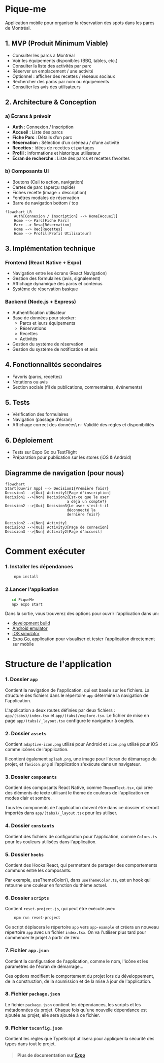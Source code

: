 # Pique-me

Application mobile pour organiser la réservation des spots dans les parcs de Montréal.

## 1. MVP (Produit Minimum Viable)

- Consulter les parcs à Montréal
- Voir les équipements disponibles (BBQ, tables, etc.)
- Consulter la liste des activités par parc
- Réserver un emplacement / une activité
- Optionnel : afficher des recettes / réseaux sociaux
- Rechercher des parcs par nom ou équipements
- Consulter les avis des utilisateurs

## 2. Architecture & Conception

### a) Écrans à prévoir

- **Auth** : Connexion / Inscription
- **Accueil** : Liste des parcs
- **Fiche Parc** : Détails d’un parc
- **Réservation** : Sélection d’un créneau / d’une activité
- **Recettes** : Idées de recettes et partages
- **Profil** : Informations et historique utilisateur
- **Écran de recherche** : Liste des parcs et recettes favorites

### b) Composants UI

- Boutons (Call to action, navigation)
- Cartes de parc (aperçu rapide)
- Fiches recette (image + description)
- Fenêtres modales de réservation
- Barre de navigation bottom / top

```mermaid
flowchart LR
    Auth[Connexion / Inscription] --> Home[Accueil]
    Home --> Parc[Fiche Parc]
    Parc --> Resa[Réservation]
    Home --> Rec[Recettes]
    Home --> Profil[Profil Utilisateur]
```

## 3. Implémentation technique

### Frontend (React Native + Expo)

- Navigation entre les écrans (React Navigation)
- Gestion des formulaires (avis, signalement)
- Affichage dynamique des parcs et contenus
- Système de réservation basique

### Backend (Node.js + Express)

- Authentification utilisateur
- Base de données pour stocker:
    - Parcs et leurs équipements
    - Réservations
    - Recettes
    - Activités
- Gestion du système de réservation
- Gestion du système de notification et avis

## 4. Fonctionnalités secondaires

- Favoris (parcs, recettes)
- Notations ou avis
- Section sociale (fil de publications, commentaires, événements)

## 5. Tests

- Vérification des formulaires
- Navigation (passage d’écran)
- Affichage correct des données\ n- Validité des règles et disponibilités

## 6. Déploiement

- Tests sur Expo Go ou TestFlight
- Préparation pour publication sur les stores (iOS & Android)

## Diagramme de navigation (pour nous)
```mermaid
flowchart
Start[Ouvrir App] --> Decision1{Première fois?}
Decision1 -->|Oui| Activity1[Page d'inscription]
Decision1 -->|Non| Decision2{Est-ce que le user
                            a déjà un compte?}
Decision2 -->|Oui| Decision3{Le user s'est-t-il
                            déconnecté la
                            dernière fois?}

Decision2 -->|Non| Activity1
Decision3 -->|Oui| Activity3[Page de connexion]
Decision3 -->|Non| Activity2[Page d'accueil]
```

# Comment exécuter

### 1. Installer les dépendances
```bash
    npm install
```

### 2.Lancer l'application

```bash
   cd PiqueMe
   npx expo start
```

Dans la sortie, vous trouverez des options pour ouvrir l'application dans un:

- [development build](https://docs.expo.dev/develop/development-builds/introduction/)
- [Android emulator](https://docs.expo.dev/workflow/android-studio-emulator/)
- [iOS simulator](https://docs.expo.dev/workflow/ios-simulator/)
- [Expo Go](https://expo.dev/go), application  pour visualiser et tester l'application directement sur mobile

# Structure de l'application

### 1. Dossier `app`
Contient la navigation de l'application, qui est basée sur les fichiers. La structure des
fichiers dans le répertoire `app` détermine la navigation de l'application.

L'application a deux routes définies par deux fichiers : `app/(tabs)/index.tsx` et
`app/(tabs)/explore.tsx`. Le fichier de mise en page `app/(tabs)/_layout.tsx` configure le
navigateur à onglets.

### 2. Dossier `assets`
Contient `adaptive-icon.png` utilisé pour Android et `icon.png` utilisé pour iOS comme icônes
de l'application.

Il contient également `splash.png`, une image pour l'écran de démarrage
du projet, et `favicon.png` si l'application s'exécute dans un navigateur.

### 3. Dossier `components`
Contient des composants React Native, comme `ThemedText.tsx`, qui crée des éléments de texte
utilisant le thème de couleurs de l'application en modes clair et sombre.

Tous les components de l'application doivent être dans ce dossier et seront importés
dans `app/(tabs)/_layout.tsx` pour les utiliser.

### 4. Dossier `constants`
Contient des fichiers de configuration pour l'application, comme `Colors.ts` pour les couleurs
utilisées dans l'application.

### 5. Dossier `hooks`
Contient des Hooks React, qui permettent de partager des comportements communs entre les
composants.

Par exemple, useThemeColor(), dans `useThemeColor.ts`, est un hook qui retourne une couleur en
fonction du thème actuel.

### 6. Dossier `scripts`
Contient `reset-project.js`, qui peut être exécuté avec

```bash 
    npm run reset-project
```

Ce script déplacera
le répertoire `app` vers `app-example` et créera un nouveau répertoire `app` avec un fichier `index.tsx`.
On va l'utiliser plus tard pour commencer le projet à partir de zéro.

### 7. Fichier `app.json`
Contient la configuration de l'application, comme le nom, l'icône et les paramètres de l'écran de démarrage...


Ces options modifient le comportement du projet lors du développement, de la construction, de la
soumission et de la mise à jour de l'application.

### 8. Fichier `package.json`
Le fichier `package.json` contient les dépendances, les scripts et les métadonnées du projet.
Chaque fois qu'une nouvelle dépendance est ajoutée au projet, elle sera ajoutée à ce fichier.

### 9. Fichier `tsconfig.json`
Contient les règles que TypeScript utilisera pour appliquer la sécurité des types dans tout le projet.

> #### Plus de documentation sur _[Expo](https://docs.expo.dev/get-started/set-up-your-environment/)_